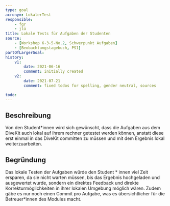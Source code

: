 ```yaml
---
type: goal
acronym: LokalerTest
responsible: 
    - fgr
    - jlü
title: Lokale Tests für Aufgaben der Studenten
source: 
    - [Workshop 6-3-5-No.2, Schwerpunkt Aufgaben]
    - [Beobachtungstagebuch, PS1]
partOfLargerGoal: 
history:
    v1:
        date: 2021-06-16
        comment: initially created
    v2: 
        date: 2021-07-21
        comment: fixed todos for spelling, gender neutral, sources

todo:
---
```


## Beschreibung

Von den Student*innen wird sich gewünscht, dass die Aufgaben aus dem DiveKit auch lokal auf ihrem rechner getestet werden können, anstatt diese erst einmal in das DiveKit committen zu müssen und mit dem Ergebnis lokal weiterzuarbeiten.

## Begründung
Das lokale Testen der Aufgaben würde den Student * innen viel Zeit ersparen, da sie nicht warten müssen, bis das Ergebnis hochgeladen und ausgewertet wurde, sondern ein direktes Feedback und direkte Korrekturmöglichkeiten in ihrer lokalen Umgebung möglich wären. Zudem gäbe es nur noch einen Commit pro Aufgabe, was es übersichtlicher für die Betreuer*innen des Modules macht.
